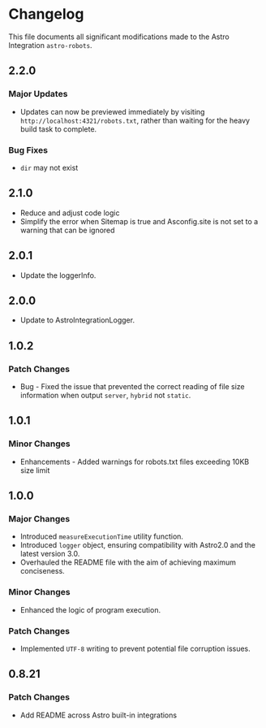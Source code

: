# Changelog

This file documents all significant modifications made to the Astro Integration `astro-robots`.

## 2.2.0

### Major Updates

- Updates can now be previewed immediately by visiting `http://localhost:4321/robots.txt`, rather than waiting for the heavy build task to complete.

### Bug Fixes

- `dir` may not exist

## 2.1.0

- Reduce and adjust code logic
- Simplify the error when Sitemap is true and Asconfig.site is not set to a warning that can be ignored

## 2.0.1

- Update the loggerInfo.

## 2.0.0

- Update to AstroIntegrationLogger.

## 1.0.2

### Patch Changes

- Bug - Fixed the issue that prevented the correct reading of file size information when output `server`, `hybrid` not `static`.

## 1.0.1

### Minor Changes

- Enhancements - Added warnings for robots.txt files exceeding 10KB size limit

## 1.0.0

### Major Changes

- Introduced `measureExecutionTime` utility function.
- Introduced `logger` object, ensuring compatibility with Astro2.0 and the latest version 3.0.
- Overhauled the README file with the aim of achieving maximum conciseness.

### Minor Changes

- Enhanced the logic of program execution.

### Patch Changes

- Implemented `UTF-8` writing to prevent potential file corruption issues.

## 0.8.21

### Patch Changes

- Add README across Astro built-in integrations
